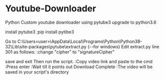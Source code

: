 # Youtube-Downloader
Python Custom youtube downloader using pytube3
upgrade to python3.6

install pytube3
 :pip install pytibe3

Go to C:\Users\<user>\AppData\Local\Programs\Python\Python38-32\Lib\site-packages\pytube\extract.py (--for windows)
Edit extract.py line 301 as follows:
 :change "cipher" to "signatureCipher"
 
save and exit
Then run the script.
 :Copy video link and paste to the cmd
 :Press enter
 :Wait till it points out Download Complete
 :The video will be saved in your script's directory
